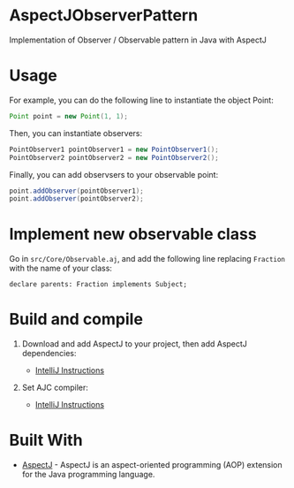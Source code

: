 # AspectJObserverPattern
Implementation of Observer / Observable pattern in Java with AspectJ


# Usage

For example, you can do the following line to instantiate the object Point:
```java
Point point = new Point(1, 1);
```

Then, you can instantiate observers:
```java
PointObserver1 pointObserver1 = new PointObserver1();
PointObserver2 pointObserver2 = new PointObserver2();
```

Finally, you can add observsers to your observable point:
```java
point.addObserver(pointObserver1);
point.addObserver(pointObserver2);
```

# Implement new observable class
Go in `src/Core/Observable.aj`, and add the following line replacing `Fraction` with the name of your class:

```aj
declare parents: Fraction implements Subject;
```


# Build and compile
1. Download and add AspectJ to your project, then add AspectJ dependencies:
    - [IntelliJ Instructions](https://www.jetbrains.com/help/idea/aspectj.html#add-library)


2. Set AJC compiler:
    - [IntelliJ Instructions](https://www.jetbrains.com/help/idea/using-the-aspectj-ajc-compiler.html#settings)

# Built With
- [AspectJ](https://www.eclipse.org/aspectj/) - AspectJ is an aspect-oriented programming (AOP) extension for the Java programming language.
